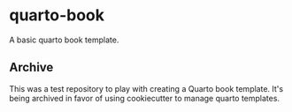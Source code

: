 # quarto-book
A basic quarto book template.

## Archive

This was a test repository to play with creating a Quarto book template.
It's being archived in favor of using cookiecutter to manage quarto templates.
